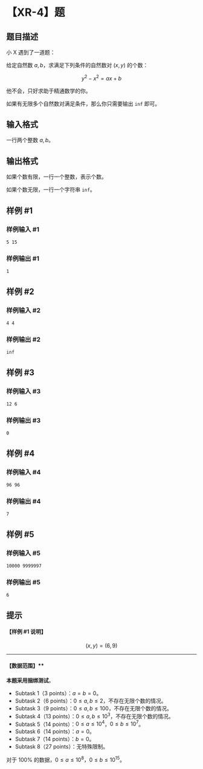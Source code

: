 # 【XR-4】题

## 题目描述

小 X 遇到了一道题：

给定自然数 $a,b$，求满足下列条件的自然数对 $(x,y)$ 的个数：

$$y^2 - x^2 = ax + b$$

他不会，只好求助于精通数学的你。

如果有无限多个自然数对满足条件，那么你只需要输出 `inf` 即可。

## 输入格式

一行两个整数 $a,b$。

## 输出格式

如果个数有限，一行一个整数，表示个数。

如果个数无限，一行一个字符串 `inf`。

## 样例 #1

### 样例输入 #1
```
5 15
```

### 样例输出 #1

```
1
```

## 样例 #2

### 样例输入 #2
```
4 4
```

### 样例输出 #2

```
inf
```

## 样例 #3

### 样例输入 #3
```
12 6
```

### 样例输出 #3

```
0
```

## 样例 #4

### 样例输入 #4
```
96 96
```

### 样例输出 #4

```
7
```

## 样例 #5

### 样例输入 #5
```
10000 9999997
```

### 样例输出 #5

```
6
```

## 提示

#### 【样例 #1 说明】

$$(x,y) = (6,9)$$

---

#### 【数据范围】**

**本题采用捆绑测试**。

- Subtask 1（3 points）：$a = b = 0$。
- Subtask 2（6 points）：$0 \le a,b \le 2$，不存在无限个数的情况。
- Subtask 3（9 points）：$0 \le a,b \le 100$，不存在无限个数的情况。
- Subtask 4（13 points）：$0 \le a,b \le 10^3$，不存在无限个数的情况。
- Subtask 5（14 points）：$0 \le a \le 10^4$，$0 \le b \le 10^7$。
- Subtask 6（14 points）：$a = 0$。
- Subtask 7（14 points）：$b = 0$。
- Subtask 8（27 points）：无特殊限制。

对于 $100\%$ 的数据，$0 \le a \le 10^8$，$0\le b \le 10^{15}$。
